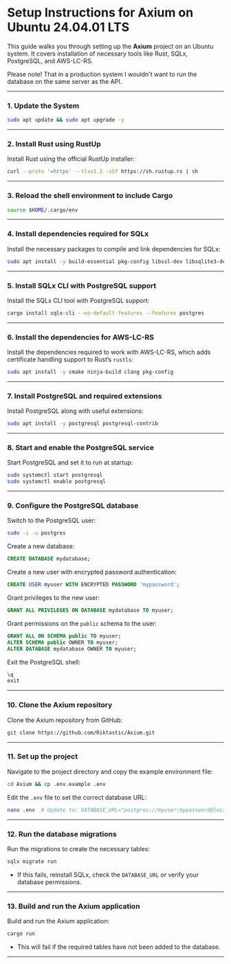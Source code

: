 # Setup Instructions for Axium on Ubuntu 24.04.01 LTS

This guide walks you through setting up the **Axium** project on an Ubuntu system. It covers installation of necessary tools like Rust, SQLx, PostgreSQL, and AWS-LC-RS.

Please note! That in a production system I wouldn't want to run the database on the same server as the API.

---

### **1. Update the System**
```sh
sudo apt update && sudo apt upgrade -y
```

---

### **2. Install Rust using RustUp**
Install Rust using the official RustUp installer:
```sh
curl --proto '=https' --tlsv1.2 -sSf https://sh.rustup.rs | sh
```

---

### **3. Reload the shell environment to include Cargo**
```sh
source $HOME/.cargo/env
```

---

### **4. Install dependencies required for SQLx**
Install the necessary packages to compile and link dependencies for SQLx:
```sh
sudo apt install -y build-essential pkg-config libssl-dev libsqlite3-dev pkg-config git
```

---

### **5. Install SQLx CLI with PostgreSQL support**
Install the SQLx CLI tool with PostgreSQL support:
```sh
cargo install sqlx-cli --no-default-features --features postgres
```

---

### **6. Install the dependencies for AWS-LC-RS**
Install the dependencies required to work with AWS-LC-RS, which adds certificate handling support to Rust’s `rustls`:
```sh
sudo apt install -y cmake ninja-build clang pkg-config
```

---

### **7. Install PostgreSQL and required extensions**
Install PostgreSQL along with useful extensions:
```sh
sudo apt install -y postgresql postgresql-contrib
```

---

### **8. Start and enable the PostgreSQL service**
Start PostgreSQL and set it to run at startup:
```sh
sudo systemctl start postgresql
sudo systemctl enable postgresql
```

---

### **9. Configure the PostgreSQL database**
Switch to the PostgreSQL user:
```sh
sudo -i -u postgres
```

Create a new database:
```sql
CREATE DATABASE mydatabase;
```

Create a new user with encrypted password authentication:
```sql
CREATE USER myuser WITH ENCRYPTED PASSWORD 'mypassword';
```

Grant privileges to the new user:
```sql
GRANT ALL PRIVILEGES ON DATABASE mydatabase TO myuser;
```

Grant permissions on the `public` schema to the user:
```sql
GRANT ALL ON SCHEMA public TO myuser;
ALTER SCHEMA public OWNER TO myuser;
ALTER DATABASE mydatabase OWNER TO myuser;
```

Exit the PostgreSQL shell:
```sql
\q
exit
```

---

### **10. Clone the Axium repository**
Clone the Axium repository from GitHub:
```sh
git clone https://github.com/Riktastic/Axium.git
```

---

### **11. Set up the project**
Navigate to the project directory and copy the example environment file:
```sh
cd Axium && cp .env.example .env
```

Edit the `.env` file to set the correct database URL:
```sh
nano .env  # Update to: DATABASE_URL="postgres://myuser:mypassword@localhost/mydatabase"
```

---

### **12. Run the database migrations**
Run the migrations to create the necessary tables:
```sh
sqlx migrate run
```
- If this fails, reinstall SQLx, check the `DATABASE_URL` or verify your database permissions.

---

### **13. Build and run the Axium application**
Build and run the Axium application:
```sh
cargo run
```
- This will fail if the required tables have not been added to the database.

---
